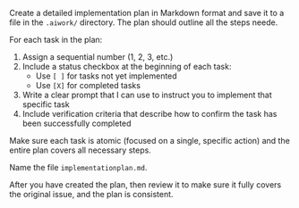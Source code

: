 Create a detailed implementation plan in Markdown format and save it to a file in the `.aiwork/` directory. The plan should outline all the steps neede.

For each task in the plan:
1. Assign a sequential number (1, 2, 3, etc.)
2. Include a status checkbox at the beginning of each task:
   - Use `[ ]` for tasks not yet implemented
   - Use `[X]` for completed tasks
3. Write a clear prompt that I can use to instruct you to implement that specific task
4. Include verification criteria that describe how to confirm the task has been successfully completed

Make sure each task is atomic (focused on a single, specific action) and the entire plan covers all necessary steps.

Name the file `implementationplan.md`.

After you have created the plan, then review it to make sure it fully covers the original issue, and the plan is consistent.
